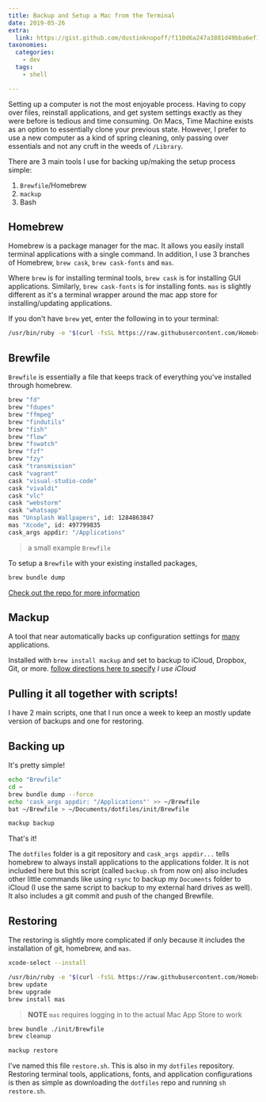 ```yaml
---
title: Backup and Setup a Mac from the Terminal
date: 2019-05-26
extra:
  link: https://gist.github.com/dustinknopoff/f110d6a247a3881d49bba6ef125997d2
taxonomies:
  categories:
    - dev
  tags:
    - shell

---
```


Setting up a computer is not the most enjoyable process. Having to copy over files, reinstall applications, and get system settings exactly as they were before is tedious and time consuming. On Macs, Time Machine exists as an option to essentially clone your previous state. However, I prefer to use a new computer as a kind of spring cleaning, only passing over essentials and not any cruft in the weeds of `/Library`.

There are 3 main tools I use for backing up/making the setup process simple:

1. `Brewfile`/Homebrew
2. `mackup`
3. Bash

## Homebrew

Homebrew is a package manager for the mac. It allows you easily install terminal applications with a single command. In addition, I use 3 branches of Homebrew, `brew cask`, `brew cask-fonts` and `mas`.

Where `brew` is for installing terminal tools, `brew cask` is for installing GUI applications. Similarly, `brew cask-fonts` is for installing fonts. `mas` is slightly different as it's a terminal wrapper around the mac app store for installing/updating applications.

If you don't have `brew` yet, enter the following in to your terminal:

```bash
/usr/bin/ruby -e "$(curl -fsSL https://raw.githubusercontent.com/Homebrew/install/master/install)"
```

## Brewfile

`Brewfile` is essentially a file that keeps track of everything you've installed through homebrew.

```bash
brew "fd"
brew "fdupes"
brew "ffmpeg"
brew "findutils"
brew "fish"
brew "flow"
brew "fswatch"
brew "fzf"
brew "fzy"
cask "transmission"
cask "vagrant"
cask "visual-studio-code"
cask "vivaldi"
cask "vlc"
cask "webstorm"
cask "whatsapp"
mas "Unsplash Wallpapers", id: 1284863847
mas "Xcode", id: 497799835
cask_args appdir: "/Applications"
```
> a small example `Brewfile`

To setup a `Brewfile` with your existing installed packages,

```bash
brew bundle dump
```

[Check out the repo for more information](https://github.com/Homebrew/homebrew-bundle)

## Mackup

A tool that near automatically backs up configuration settings for [many](https://github.com/lra/mackup#supported-applications) applications.

Installed with `brew install mackup` and set to backup to iCloud, Dropbox, Git, or more. [follow directions here to specify](https://github.com/lra/mackup/blob/master/doc/README.md) *I use iCloud*

## Pulling it all together with scripts!

I have 2 main scripts, one that I run once a week to keep an mostly update version of backups and one for restoring.

## Backing up

It's pretty simple!

```bash
echo "Brewfile"
cd ~
brew bundle dump --force
echo 'cask_args appdir: "/Applications"' >> ~/Brewfile
bat ~/Brewfile > ~/Documents/dotfiles/init/Brewfile

mackup backup
```

That's it!

The `dotfiles` folder is a git repository and `cask_args appdir...` tells homebrew to always install applications to the applications folder. It is not included here but this script (called `backup.sh` from now on) also includes other little commands like using `rsync` to backup my `Documents` folder to iCloud (I use the same script to backup to my external hard drives as well). It also includes a git commit and push of the changed Brewfile.

## Restoring

The restoring is slightly more complicated if only because it includes the installation of git, homebrew, and `mas`. 

```bash
xcode-select --install

/usr/bin/ruby -e "$(curl -fsSL https://raw.githubusercontent.com/Homebrew/install/master/install)"
brew update
brew upgrade
brew install mas
```

> **NOTE** `mas` requires logging in to the actual Mac App Store to work

```bash
brew bundle ./init/Brewfile
brew cleanup

mackup restore 
```

I've named this file `restore.sh`. This is also in my `dotfiles` repository. Restoring terminal tools, applications, fonts, and application configurations is then as simple as downloading the `dotfiles` repo and running `sh restore.sh`.
